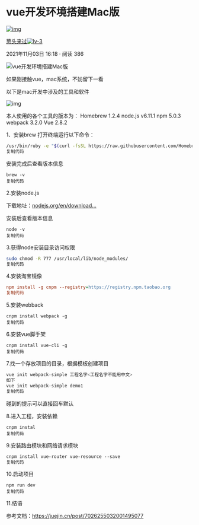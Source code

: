

# vue开发环境搭建Mac版

[![img](https://p3-passport.byteimg.com/img/user-avatar/95ad21db2447443e1930ae5cbfc9ddcb~100x100.awebp)](https://juejin.cn/user/3412518340662414)

[葱头来过![lv-3](https://lf3-cdn-tos.bytescm.com/obj/static/xitu_juejin_web/img/lv-3.7938ebc.png)](https://juejin.cn/user/3412518340662414)

2021年11月03日 16:18 · 阅读 386

![vue开发环境搭建Mac版](https://p3-juejin.byteimg.com/tos-cn-i-k3u1fbpfcp/5ab0b24fea3545dcb5e5e1c59def8e9f~tplv-k3u1fbpfcp-zoom-crop-mark:3024:3024:3024:1702.awebp?)

如果刚接触vue，mac系统，不妨留下一看

以下是mac开发中涉及的工具和软件

![img](https://p9-juejin.byteimg.com/tos-cn-i-k3u1fbpfcp/f33744b9d758450281957a9e991db0a5~tplv-k3u1fbpfcp-zoom-in-crop-mark:4536:0:0:0.awebp?)

本人使用的各个工具的版本为：
Homebrew 1.2.4
node.js v6.11.1
npm 5.0.3
webpack 3.2.0
Vue 2.8.2

1、安装brew
打开终端运行以下命令：

```bash
/usr/bin/ruby -e "$(curl -fsSL https://raw.githubusercontent.com/Homebrew/install/master/install)"
复制代码
```

安装完成后查看版本信息

```
brew -v
复制代码
```

2.安装node.js

下载地址：[nodejs.org/en/download…](https://link.juejin.cn/?target=https%3A%2F%2Fnodejs.org%2Fen%2Fdownload%2F)

安装后查看版本信息

```
node -v
复制代码
```

3.获得node安装目录访问权限

```bash
sudo chmod -R 777 /usr/local/lib/node_modules/
复制代码
```

4.安装淘宝镜像

```ini
npm install -g cnpm --registry=https://registry.npm.taobao.org
复制代码
```

5.安装webback

```
cnpm install webpack -g
复制代码
```

6.安装vue脚手架

```
cnpm install vue-cli -g
复制代码
```

7.找一个存放项目的目录，根据模板创建项目

```csharp
vue init webpack-simple 工程名字<工程名字不能用中文>
如下
vue init webpack-simple demo1
复制代码
```

碰到的提示可以直接回车默认

8.进入工程，安装依赖

```
cnpm instal
复制代码
```

9.安装路由模块和网络请求模块

```css
cnpm install vue-router vue-resource --save
复制代码
```

10.启动项目

```arduino
npm run dev
复制代码
```

11.结语



参考文档：https://juejin.cn/post/7026255032001495077
